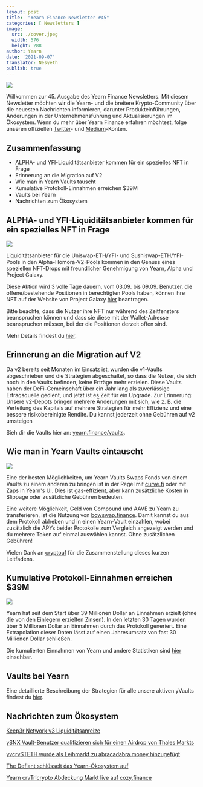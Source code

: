 ```yaml
---
layout: post
title:  "Yearn Finance Newsletter #45"
categories: [ Newsletters ]
image:
  src: ./cover.jpeg
  width: 576
  height: 288
author: Yearn
date: '2021-09-07'
translator: Nesyeth
publish: true
---
```



![](/_posts/_newsletters/Yearn-Finance-Newsletter-45/cover.jpeg?w=880&h=440)

Willkommen zur 45. Ausgabe des Yearn Finance Newsletters. Mit diesem Newsletter möchten wir die Yearn- und die breitere Krypto-Community über die neuesten Nachrichten informieren, darunter Produkteinführungen, Änderungen in der Unternehmensführung und Aktualisierungen im Ökosystem. Wenn du mehr über Yearn Finance erfahren möchtest, folge unseren offiziellen [Twitter](https://twitter.com/iearnfinance)- und [Medium](https://medium.com/iearn)-Konten.

## **Zusammenfassung**

- ALPHA- und YFI-Liquiditätsanbieter kommen für ein spezielles NFT in Frage
- Erinnerung an die Migration auf V2
- Wie man in Yearn Vaults tauscht
- Kumulative Protokoll-Einnahmen erreichen $39M
- Vaults bei Yearn
- Nachrichten zum Ökosystem

## **ALPHA- und YFI-Liquiditätsanbieter kommen für ein spezielles NFT in Frage**

![](/_posts/_newsletters/Yearn-Finance-Newsletter-45/image2.jpg?w=1456&h=1729)

Liquiditätsanbieter für die Uniswap-ETH/YFI- und Sushiswap-ETH/YFI-Pools in den Alpha-Homora-V2-Pools kommen in den Genuss eines speziellen NFT-Drops mit freundlicher Genehmigung von Yearn, Alpha und Project Galaxy.

Diese Aktion wird 3 volle Tage dauern, vom 03.09. bis 09.09. Benutzer, die offene/bestehende Positionen in berechtigten Pools haben, können ihre NFT auf der Website von Project Galaxy [hier](https://galaxy.eco/AlphaFinanceLab/campaign/117) beantragen.

Bitte beachte, dass die Nutzer ihre NFT nur während des Zeitfensters beanspruchen können und dass sie diese mit der Wallet-Adresse beanspruchen müssen, bei der die Positionen derzeit offen sind.

Mehr Details findest du [hier](https://twitter.com/AlphaFinanceLab/status/1433689307152195591).

## **Erinnerung an die Migration auf V2**

Da v2 bereits seit Monaten im Einsatz ist, wurden die v1-Vaults abgeschrieben und die Strategien abgeschaltet, so dass die Nutzer, die sich noch in den Vaults befinden, keine Erträge mehr erzielen. Diese Vaults haben der DeFi-Gemeinschaft über ein Jahr lang als zuverlässige Ertragsquelle gedient, und jetzt ist es Zeit für ein Upgrade. Zur Erinnerung: Unsere v2-Depots bringen mehrere Änderungen mit sich, wie z. B. die Verteilung des Kapitals auf mehrere Strategien für mehr Effizienz und eine bessere risikobereinigte Rendite. Du kannst jederzeit ohne Gebühren auf v2 umsteigen

Sieh dir die Vaults hier an: [yearn.finance/vaults](https://yearn.finance/vaults).

## **Wie man in Yearn Vaults eintauscht**

![](/_posts/_newsletters/Yearn-Finance-Newsletter-45/image3.jpg?w=679&h=388)

Eine der besten Möglichkeiten, um Yearn Vaults Swaps Fonds von einem Vaults zu einem anderen zu bringen ist in der Regel mit [curve.fi](https://curve.fi/) oder mit Zaps in Yearn's UI. Dies ist gas-effizient, aber kann zusätzliche Kosten in Slippage oder zusätzliche Gebühren bedeuten.

Eine weitere Möglichkeit, Geld von Compound und AAVE zu Yearn zu transferieren, ist die Nutzung von [bowswap.finance](https://bowswap.finance/). Damit kannst du aus dem Protokoll abheben und in einen Yearn-Vault einzahlen, wobei zusätzlich die APYs beider Protokolle zum Vergleich angezeigt werden und du mehrere Token auf einmal auswählen kannst. Ohne zusätzlichen Gebühren!

Vielen Dank an [cryptouf](https://twitter.com/cryptouf) für die Zusammenstellung dieses kurzen Leitfadens.

## **Kumulative Protokoll-Einnahmen erreichen $39M**

![](/_posts/_newsletters/Yearn-Finance-Newsletter-45/image4.jpg?w=1456&h=833)

Yearn hat seit dem Start über 39 Millionen Dollar an Einnahmen erzielt (ohne die von den Einlegern erzielten Zinsen). In den letzten 30 Tagen wurden über 5 Millionen Dollar an Einnahmen durch das Protokoll generiert. Eine Extrapolation dieser Daten lässt auf einen Jahresumsatz von fast 30 Millionen Dollar schließen.

Die kumulierten Einnahmen von Yearn und andere Statistiken sind [hier](https://www.yfistats.com/) einsehbar.

## **Vaults bei Yearn**

Eine detaillierte Beschreibung der Strategien für alle unsere aktiven yVaults findest du [hier](https://medium.com/yearn-state-of-the-vaults/the-vaults-at-yearn-9237905ffed3).

## **Nachrichten zum Ökosystem**

[Keep3r Network v3 Liquiditätsanreize](https://twitter.com/AndreCronjeTech/status/1434125562281332737)

[ySNX Vault-Benutzer qualifizieren sich für einen Airdrop von Thales Markts](https://twitter.com/thalesmarket/status/1434889906657144834)

[yvcrvSTETH wurde als Leihmarkt zu abracadabra.money hinzugefügt](https://twitter.com/MIM_Spell/status/1430975000350281732?s=20)

[The Defiant schlüsselt das Yearn-Ökosystem auf](https://thedefiant.io/yearn-finance-ecosystem-breakdown-pushing-the-boundaries-of-human-coordination/)

[Yearn crvTricrypto Abdeckung Markt live auf cozy.finance](https://twitter.com/cozyfinance/status/1433602125792038913)
